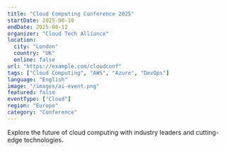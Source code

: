 ```yaml
---
title: "Cloud Computing Conference 2025"
startDate: 2025-08-10
endDate: 2025-08-12
organizer: "Cloud Tech Alliance"
location:
  city: "London"
  country: "UK"
  online: false
url: "https://example.com/cloudconf"
tags: ["Cloud Computing", "AWS", "Azure", "DevOps"]
language: "English"
image: "/images/ai-event.png"
featured: false
eventType: ["Cloud"]
region: "Europe"
category: "Conference"
---
```


Explore the future of cloud computing with industry leaders and cutting-edge technologies.